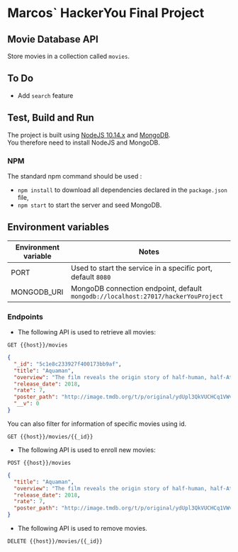 # Marcos` HackerYou Final Project

## Movie Database API

Store movies in a collection called `movies`.  

## To Do

* Add `search` feature

## Test, Build and Run

The project is built using [NodeJS 10.14.x](https://nodejs.org/en/) and [MongoDB](https://www.mongodb.com/).  
You therefore need to install NodeJS and MongoDB.

### NPM

The standard npm command should be used :

* `npm install` to download all dependencies declared in the `package.json` file,  
* `npm start` to start the server and seed MongoDB.

## Environment variables

|Environment variable|Notes                                                                            |
|--------------------|---------------------------------------------------------------------------------|
|PORT                |Used to start the service in a specific port, default `8080`                     |
|MONGODB_URI         |MongoDB connection endpoint, default `mongodb://localhost:27017/hackerYouProject`|
 

### Endpoints

* The following API is used to retrieve all movies:

`GET {{host}}/movies`


```json
{
  "_id": "5c1e8c233927f400173bb9af",
  "title": "Aquaman",
  "overview": "The film reveals the origin story of half-human, half-Atlantean Arthur Curry and takes him on the journey of his lifetime—one that will not only force him to face who he really is, but to discover if he is worthy of who he was born to be… a king.",
  "release_date": 2018,
  "rate": 7,
  "poster_path": "http://image.tmdb.org/t/p/original/ydUpl3QkVUCHCq1VWvo2rW4Sf7y.jpg",
  "__v": 0
}
```

You can also filter for information of specific movies using id.

`GET {{host}}/movies/{{_id}}`

* The following API is used to enroll new movies:

`POST {{host}}/movies`

```json
{
  "title": "Aquaman",
  "overview": "The film reveals the origin story of half-human, half-Atlantean Arthur Curry and takes him on the journey of his lifetime—one that will not only force him to face who he really is, but to discover if he is worthy of who he was born to be… a king.",
  "release_date": 2018,
  "rate": 7,
  "poster_path": "http://image.tmdb.org/t/p/original/ydUpl3QkVUCHCq1VWvo2rW4Sf7y.jpg",
}
```

* The following API is used to remove movies.

`DELETE {{host}}/movies/{{_id}}`

